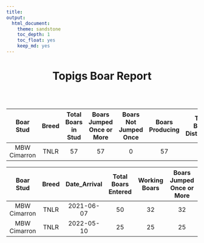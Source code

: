 ```yaml
---
title:
output: 
  html_document: 
    theme: sandstone
    toc_depth: 1
    toc_float: yes
    keep_md: yes
---
```

<style type="text/css">
.main-container {
  max-width: 1800px;
  margin-left: 0px;
  margin-right: 0px
}
</style>

<h1><center>Topigs Boar Report</h1>
<br>
<br>

<table class="table" style="font-size: 16px; width: auto !important; margin-left: auto; margin-right: auto;">
 <thead>
  <tr>
   <th style="text-align:center;"> Boar Stud </th>
   <th style="text-align:center;"> Breed </th>
   <th style="text-align:center;"> Total Boars in Stud </th>
   <th style="text-align:center;"> Boars Jumped Once or More </th>
   <th style="text-align:center;"> Boars Not Jumped Once </th>
   <th style="text-align:center;"> Boars Producing </th>
   <th style="text-align:center;"> Total Boars Distributed </th>
   <th style="text-align:center;"> Doses Per Collection </th>
   <th style="text-align:center;"> 12 Week Average Boars Distributed </th>
   <th style="text-align:center;"> Minimum Index of Incoming Boars </th>
   <th style="text-align:center;"> 3 Week Trash Rate </th>
  </tr>
 </thead>
<tbody>
  <tr>
   <td style="text-align:center;"> MBW Cimarron </td>
   <td style="text-align:center;"> TNLR </td>
   <td style="text-align:center;"> 57 </td>
   <td style="text-align:center;"> 57 </td>
   <td style="text-align:center;"> 0 </td>
   <td style="text-align:center;"> 57 </td>
   <td style="text-align:center;"> 57 </td>
   <td style="text-align:center;"> 35.71 </td>
   <td style="text-align:center;"> 29.75 </td>
   <td style="text-align:center;"> 132.08 </td>
   <td style="text-align:center;"> 10.9 </td>
  </tr>
</tbody>
</table>



<table class="table" style="font-size: 16px; width: auto !important; margin-left: auto; margin-right: auto;">
 <thead>
  <tr>
   <th style="text-align:center;"> Boar Stud </th>
   <th style="text-align:center;"> Breed </th>
   <th style="text-align:center;"> Date_Arrival </th>
   <th style="text-align:center;"> Total Boars Entered </th>
   <th style="text-align:center;"> Working Boars </th>
   <th style="text-align:center;"> Boars Jumped Once or More </th>
  </tr>
 </thead>
<tbody>
  <tr>
   <td style="text-align:center;"> MBW Cimarron </td>
   <td style="text-align:center;"> TNLR </td>
   <td style="text-align:center;"> 2021-06-07 </td>
   <td style="text-align:center;"> 50 </td>
   <td style="text-align:center;"> 32 </td>
   <td style="text-align:center;"> 32 </td>
  </tr>
  <tr>
   <td style="text-align:center;"> MBW Cimarron </td>
   <td style="text-align:center;"> TNLR </td>
   <td style="text-align:center;"> 2022-05-10 </td>
   <td style="text-align:center;"> 25 </td>
   <td style="text-align:center;"> 25 </td>
   <td style="text-align:center;"> 25 </td>
  </tr>
</tbody>
</table>






